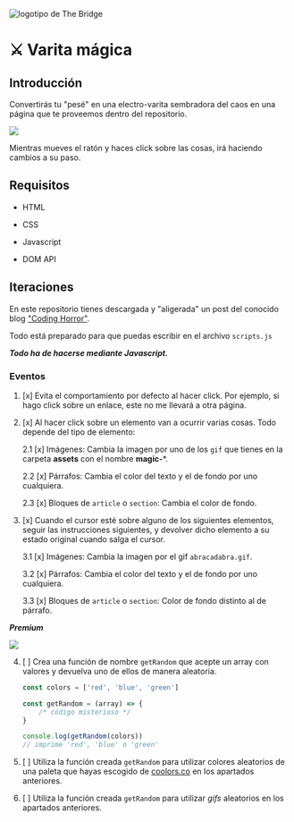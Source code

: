 ![logotipo de The Bridge](https://user-images.githubusercontent.com/27650532/77754601-e8365180-702b-11ea-8bed-5bc14a43f869.png "logotipo de The Bridge")

# :crossed_swords: Varita mágica #

## Introducción ##

Convertirás tu "pesé" en una electro-varita sembradora del caos en una página que te proveemos dentro del repositorio.

![](jarri.webp)

Mientras mueves el ratón y haces click sobre las cosas, irá haciendo cambios a su paso.

## Requisitos ##

- HTML

- CSS

- Javascript

- DOM API

## Iteraciones ##

En este repositorio tienes descargada y "aligerada" un post del conocido blog ["Coding Horror"](https://blog.codinghorror.com).

Todo está preparado para que puedas escribir en el archivo `scripts.js`

**_Todo ha de hacerse mediante Javascript._**

### Eventos ###

1. [x] Evita el comportamiento por defecto al hacer click. Por ejemplo, si hago click sobre un enlace, este no me llevará a otra página.

2. [x] Al hacer click sobre un elemento van a ocurrir varias cosas. Todo depende del tipo de elemento:

    2.1 [x] Imágenes: Cambia la imagen por uno de los `gif` que tienes en la carpeta **assets** con el nombre **magic-***.

    2.2 [x] Párrafos: Cambia el color del texto y el de fondo por uno cualquiera.

    2.3 [x] Bloques de `article` o `section`: Cambia el color de fondo.

3. [x] Cuando el cursor esté sobre alguno de los siguientes elementos, seguir las instrucciones siguientes, y devolver dicho elemento a su estado original cuando salga el cursor.

    3.1 [x] Imágenes: Cambia la imagen por el gif `abracadabra.gif`.

    3.2 [x] Párrafos: Cambia el color del texto y el de fondo por uno cualquiera.

    3.3 [x] Bloques de `article` o `section`: Color de fondo distinto al de párrafo.

_**Premium**_

![](https://media.giphy.com/media/tpTOw6sljB2U/giphy.gif)

4. [ ] Crea una función de nombre `getRandom` que acepte un array con valores y devuelva uno de ellos de manera aleatoria.

    ```javascript
    const colors = ['red', 'blue', 'green']

    const getRandom = (array) => {
        /* código misterioso */
    }

    console.log(getRandom(colors))
    // imprime 'red', 'blue' o 'green'
    ```
5. [ ] Utiliza la función creada `getRandom` para utilizar colores aleatorios de una paleta que hayas escogido de [coolors.co](https://coolors.co/palettes/trending) en los apartados anteriores.

6. [ ] Utiliza la función creada `getRandom` para utilizar _gifs_ aleatorios  en los apartados anteriores.
